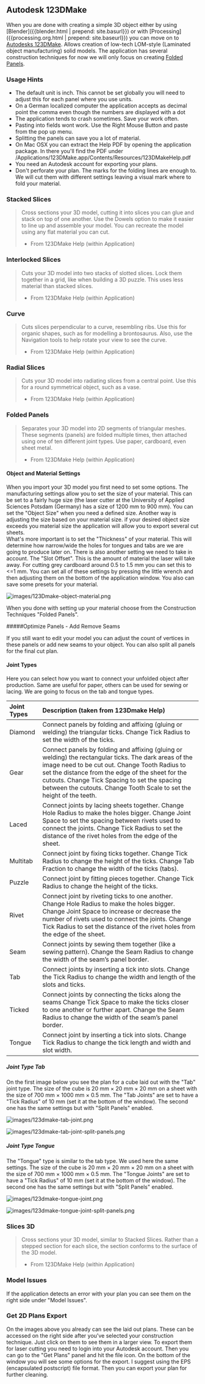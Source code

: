 ## Autodesk 123DMake

When you are done with creating a simple 3D object either by using [Blender]({{blender.html | prepend: site.basurl}}) or with [Processing]({{processing.org.html | prepend: site.baseurl}}) you can move on to [Autodesks 123DMake](http://www.123dapp.com/make). Allows creation of low-tech LOM-style (Laminated object manufacturing) solid models. The application has several construction techniques for now we will only focus on creating [Folded Panels](#folded-panels).  

### Usage Hints  

- The default unit is inch. This cannot be set globally you will need to adjust this for each panel where you use units.
- On a German localized computer the application accepts as decimal point the comma even though the numbers are displayed with a dot  
- The application tends to crash sometimes. Save your work often.  
- Pasting into fields wont work. Use the Right Mouse Button and paste from the pop up menu.  
- Splitting the panels can save you a lot of material.  
- On Mac OSX you can extract the Help PDF by opening the application package. In there you'll find the PDF under /Applications/123DMake.app/Contents/Resources/123DMakeHelp.pdf
- You need an Autodesk account for exporting your plans.
- Don't perforate your plan. The marks for the folding lines are enough to. We will cut them with different settings leaving a visual mark where to fold your material.  

### Stacked Slices  

> Cross sections your 3D model, cutting it into slices you can glue and stack on top of one another. Use the Dowels option to make it easier to line up and assemble your model. You can recreate the model using any flat material you can cut.  
> - From 123DMake Help (within Application)  

### Interlocked Slices

> Cuts your 3D model into two stacks of slotted slices. Lock them together in a grid, like when building a 3D puzzle. This uses less material than stacked slices.  
> - From 123DMake Help (within Application)  


### Curve  

>Cuts slices perpendicular to a curve, resembling ribs. Use this for organic shapes, such as for modelling a brontosaurus. Also, use the Navigation tools to help rotate your view to see the 
curve.  
> - From 123DMake Help (within Application)  


### Radial Slices  

>Cuts your 3D model into radiating slices from a central point.  Use this for a round symmetrical object, such as a vase.  
> - From 123DMake Help (within Application)  


### Folded Panels   

> Separates your 3D model into 2D segments of triangular meshes. These segments (panels) are folded multiple times, then attached using one of ten different joint types. Use paper, cardboard, even sheet metal.  
> - From 123DMake Help (within Application)  

#### Object and Material Settings  

When you import your 3D model you first need to set some options. The manufacturing settings allow you to set the size of your material. This can be set to a fairly huge size (the laser cutter at the University of Applied Sciences Potsdam (Germany) has a size of 1200 mm to 900 mm). You can set the "Object Size" when you need a defined size. Another way is adjusting the size based on your material size. if your desired object size exceeds you material size the application will allow you to export several cut sheets.  
What's more important is to set the "Thickness" of your material. This will determine how narrow/wide the holes for tongues and tabs are we are going to produce later on. There is also another setting we need to take in account. The "Slot Offset". This is the amount of material the laser will take away. For cutting grey cardboard around 0.5 to 1.5 mm you can set this to <=1 mm. You can set all of these settings by pressing the little wrench and then adjusting them on the bottom of the application window. You also can save some presets for your material.   


![images/123Dmake-object-material.png](images/123Dmake-object-material.png)  


When you done with setting up your material choose from the Construction Techniques "Folded Panels".  

#####Optimize Panels - Add Remove Seams

If you still want to edit your model you can adjust the count of vertices in these panels or add new seams to your object. You can also split all panels for the final cut plan.  

#### Joint Types  

Here you can select how you want to connect your unfolded object after production. Same are useful for paper, others can be used for sewing or lacing. We are going to focus on the tab and tongue types.  

| Joint Types | Description (taken from 123Dmake Help)                                                                                                                                                                                                                                                                                                 |
| :---        | :---                                                                                                                                                                                                                                                                                                                                   |
| Diamond     | Connect panels by folding and affixing (gluing or welding) the triangular ticks. Change Tick Radius to set the width of the ticks.                                                                                                                                                                                                     |
| Gear        | Connect panels by folding and affixing (gluing or welding) the rectangular ticks. The dark areas of the image need to be cut out. Change Tooth Radius to set the distance from the edge of the sheet for the cutouts. Change Tick Spacing  to set the spacing between the cutouts. Change Tooth Scale  to set the height of the teeth. |
| Laced       | Connect joints by lacing sheets together. Change Hole Radius to make the holes bigger. Change Joint Space to set the spacing between rivets used to connect the joints. Change Tick Radius to set the distance of the rivet holes from the edge of the sheet.                                                                          |
| Multitab    | Connect joint by fixing ticks together. Change Tick Radius to change the height of the ticks. Change Tab Fraction to change the width of the ticks (tabs).                                                                                                                                                                             |
| Puzzle      | Connect joint by fitting pieces together. Change Tick Radius to change the height of the ticks.                                                                                                                                                                                                                                        |
| Rivet       | Connect joint by riveting ticks to one another. Change Hole Radius to make the holes bigger. Change Joint Space to increase or decrease the number of rivets used to connect the joints. Change Tick Radius to set the distance of the rivet holes from the edge of the sheet.                                                         |
| Seam        | Connect joints by sewing them together (like a sewing pattern). Change the Seam Radius to change the width of the seam’s panel border.                                                                                                                                                                                                 |
| Tab         | Connect joints by inserting a tick into slots. Change the Tick Radius to change the width and length of the slots and ticks.                                                                                                                                                                                                           |
| Ticked      | Connect joints by connecting the ticks along the seams Change Tick Space to make the ticks closer to one another or further apart. Change the Seam Radius to change the width of the seam’s panel border.                                                                                                                              |
| Tongue      | Connect joint by inserting a tick into slots. Change Tick Radius to change the tick length and width and slot width.                                                                                                                                                                                                                   |

##### Joint Type Tab  

On the first image below you see the plan for a cube laid out with the "Tab" joint type. The size of the cube is 20 mm × 20 mm × 20 mm on a sheet with the size of 700 mm × 1000 mm × 0.5 mm. The "Tab Joints" are set to have a "Tick Radius" of 10 mm (set it at the bottom of the window). The second one has the same settings but with "Split Panels" enabled.  

![images/123dmake-tab-joint.png](images/123dmake-tab-joint.png)  

![images/123dmake-tab-joint-split-panels.png](images/123dmake-tab-joint-split-panels.png)  


##### Joint Type Tongue

The "Tongue" type is similar to the tab type. We used here the same settings. 
 The size of the cube is 20 mm × 20 mm × 20 mm on a sheet with the size of 700 mm × 1000 mm × 0.5 mm. The "Tongue Joints" are set to have a "Tick Radius" of 10 mm (set it at the bottom of the window). The second one has the same settings but with "Split Panels" enabled.  

![images/123dmake-tongue-joint.png](images/123dmake-tongue-joint.png)  

![images/123dmake-tongue-joint-split-panels.png](images/123dmake-tongue-joint-split-panels.png)  

### Slices 3D
>Cross sections your 3D model, similar to Stacked Slices. Rather than a stepped section for each slice, the section conforms to the surface of the 3D model. 
> - From 123DMake Help (within Application)  


### Model Issues

If the application detects an error with your plan you can see them on the right side under "Model Issues".  

### Get 2D Plans Export  

On the images above you already can see the laid out plans. These can be accessed on the right side after you've selected your construction technique. Just click on them to see them in a larger view. To export them for laser cutting you need to login into your Autodesk account. Then you can go to the "Get Plans" panel and hit the file icon. On the bottom of the window you will see some options for the export. I suggest using the EPS (encapsulated postscript) file format. Then you can export your plan for further cleaning.  

